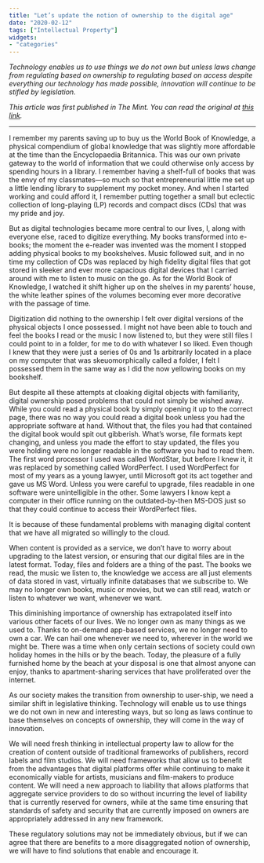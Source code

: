 ```yaml
---
title: "Let’s update the notion of ownership to the digital age"
date: "2020-02-12"
tags: ["Intellectual Property"]
widgets: 
- "categories"
---
```


*Technology enables us to use things we do not own but unless laws change from regulating based on ownership to regulating based on access despite everything our technology has made possible, innovation will continue to be stifled by legislation.*
<!--more-->
*This article was first published in The Mint. You can read the original at [this link](https://www.livemint.com/opinion/columns/let-s-update-the-notion-of-ownership-to-the-digital-age-11581443947257.html).*

---

I remember my parents saving up to buy us the World Book of Knowledge, a physical compendium of global knowledge that was slightly more affordable at the time than the Encyclopaedia Britannica. This was our own private gateway to the world of information that we could otherwise only access by spending hours in a library. I remember having a shelf-full of books that was the envy of my classmates—so much so that entrepreneurial little me set up a little lending library to supplement my pocket money. And when I started working and could afford it, I remember putting together a small but eclectic collection of long-playing (LP) records and compact discs (CDs) that was my pride and joy.

But as digital technologies became more central to our lives, I, along with everyone else, raced to digitize everything. My books transformed into e-books; the moment the e-reader was invented was the moment I stopped adding physical books to my bookshelves. Music followed suit, and in no time my collection of CDs was replaced by high fidelity digital files that got stored in sleeker and ever more capacious digital devices that I carried around with me to listen to music on the go. As for the World Book of Knowledge, I watched it shift higher up on the shelves in my parents’ house, the white leather spines of the volumes becoming ever more decorative with the passage of time.

Digitization did nothing to the ownership I felt over digital versions of the physical objects I once possessed. I might not have been able to touch and feel the books I read or the music I now listened to, but they were still files I could point to in a folder, for me to do with whatever I so liked. Even though I knew that they were just a series of 0s and 1s arbitrarily located in a place on my computer that was skeuomorphically called a folder, I felt I possessed them in the same way as I did the now yellowing books on my bookshelf.

But despite all these attempts at cloaking digital objects with familiarity, digital ownership posed problems that could not simply be wished away. While you could read a physical book by simply opening it up to the correct page, there was no way you could read a digital book unless you had the appropriate software at hand. Without that, the files you had that contained the digital book would spit out gibberish. What’s worse, file formats kept changing, and unless you made the effort to stay updated, the files you were holding were no longer readable in the software you had to read them. The first word processor I used was called WordStar, but before I knew it, it was replaced by something called WordPerfect. I used WordPerfect for most of my years as a young lawyer, until Microsoft got its act together and gave us MS Word. Unless you were careful to upgrade, files readable in one software were unintelligible in the other. Some lawyers I know kept a computer in their office running on the outdated-by-then MS-DOS just so that they could continue to access their WordPerfect files.

It is because of these fundamental problems with managing digital content that we have all migrated so willingly to the cloud. 

When content is provided as a service, we don’t have to worry about upgrading to the latest version, or ensuring that our digital files are in the latest format. Today, files and folders are a thing of the past. The books we read, the music we listen to, the knowledge we access are all just elements of data stored in vast, virtually infinite databases that we subscribe to. We may no longer own books, music or movies, but we can still read, watch or listen to whatever we want, whenever we want.

This diminishing importance of ownership has extrapolated itself into various other facets of our lives. We no longer own as many things as we used to. Thanks to on-demand app-based services, we no longer need to own a car. We can hail one whenever we need to, wherever in the world we might be. There was a time when only certain sections of society could own holiday homes in the hills or by the beach. Today, the pleasure of a fully furnished home by the beach at your disposal is one that almost anyone can enjoy, thanks to apartment-sharing services that have proliferated over the internet.

As our society makes the transition from ownership to user-ship, we need a similar shift in legislative thinking. Technology will enable us to use things we do not own in new and interesting ways, but so long as laws continue to base themselves on concepts of ownership, they will come in the way of innovation.

We will need fresh thinking in intellectual property law to allow for the creation of content outside of traditional frameworks of publishers, record labels and film studios. We will need frameworks that allow us to benefit from the advantages that digital platforms offer while continuing to make it economically viable for artists, musicians and film-makers to produce content. We will need a new approach to liability that allows platforms that aggregate service providers to do so without incurring the level of liability that is currently reserved for owners, while at the same time ensuring that standards of safety and security that are currently imposed on owners are appropriately addressed in any new framework.

These regulatory solutions may not be immediately obvious, but if we can agree that there are benefits to a more disaggregated notion of ownership, we will have to find solutions that enable and encourage it.

